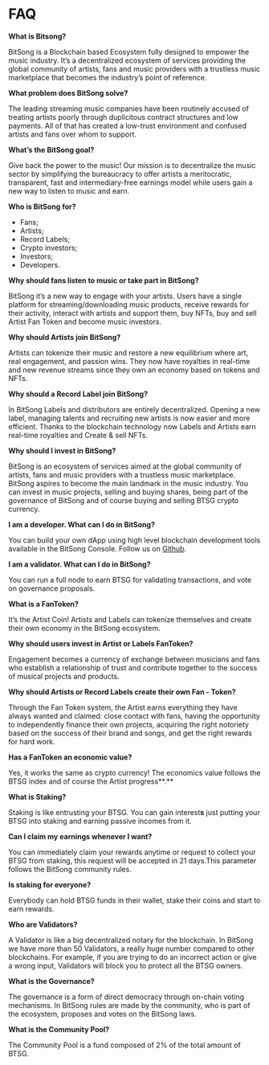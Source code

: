 # FAQ

**What is Bitsong?**

BitSong is a Blockchain based Ecosystem fully designed to empower the music industry. It’s a decentralized ecosystem of services providing the global community of artists, fans and music providers with a trustless music marketplace that becomes the industry’s point of reference.

**What problem does BitSong solve?**

The leading streaming music companies have been routinely accused of treating artists poorly through duplicitous contract structures and low payments. All of that has created a low-trust environment and confused artists and fans over whom to support.

**What’s the BitSong goal?**

Give back the power to the music! Our mission is to decentralize the music sector by simplifying the bureaucracy to offer artists a meritocratic, transparent, fast and intermediary-free earnings model while users gain a new way to listen to music and earn.

**Who is  BitSong for?**

* Fans;&#x20;
* Artists;&#x20;
* Record Labels;&#x20;
* Crypto investors;&#x20;
* Investors;&#x20;
* Developers.

**Why should fans listen to music or take part in BitSong?**

BitSong it’s a new way to engage with your artists. Users have a single platform for streaming/downloading music products, receive rewards for their activity, interact with artists and support them, buy NFTs, buy and sell Artist Fan Token and become music investors.

**Why should Artists join BitSong?**

Artists can tokenize their music and restore a new equilibrium where art, real engagement, and passion wins. They now have royalties in real-time and new revenue streams since they own an economy based on tokens and NFTs.

**Why should a Record Label join BitSong?**

In BitSong Labels and distributors are entirely decentralized. Opening a new label, managing talents and recruiting new artists is now easier and more efficient. Thanks to the blockchain technology now Labels and Artists earn real-time royalties and Create & sell NFTs.

**Why should I invest in BitSong?**

BitSong is an ecosystem of services aimed at the global community of artists, fans and music providers with a trustless music marketplace. BitSong aspires to become the main landmark in the music industry. You can invest in music projects, selling and buying shares, being part of the governance of BitSong and of course buying and selling BTSG crypto currency.

&#x20;**I am a developer. What can I do in BitSong?**

You can build your own dApp using high level blockchain development tools available in the BitSong Console. Follow us on [Github](https://github.com/bitsongofficial).

**I am a validator. What can I do in BitSong?**

You can run a full node to earn BTSG for validating transactions, and vote on governance proposals.

**What is a FanToken?**

It’s the Artist Coin! Artists and Labels can tokenize themselves and create their own economy in the BitSong ecosystem.

**Why should users invest in Artist or Labels FanToken?**

Engagement becomes a currency of exchange between musicians and fans who establish a relationship of trust and contribute together to the success of musical projects and products.

**Why should Artists or Record Labels create their own Fan - Token?**

Through the Fan Token system, the Artist earns everything they have always wanted and claimed: close contact with fans, having the opportunity to independently finance their own projects, acquiring the right notoriety based on the success of their brand and songs, and get the right rewards for hard work.

**Has a FanToken an economic value?**

Yes, it works the same as crypto currency! The economics value follows the BTSG index and of course the Artist progress**.**

**What is Staking?**

Staking is like entrusting your BTSG. You can gain interest**s** just putting your BTSG into staking and earning passive incomes from it.

**Can I claim my earnings whenever I want?**

You can immediately claim your rewards anytime or request to collect your BTSG from staking, this request will be accepted in 21 days.This parameter follows the BitSong community rules.

**Is staking for everyone?**

Everybody can hold BTSG funds in their wallet, stake their coins and start to earn rewards.

**Who are Validators?**

A Validator is like a big decentralized notary for the blockchain. In BitSong we have more than 50 Validators, a really huge number compared to other blockchains. For example, if you are trying to do an incorrect action or give a wrong input, Validators will block you to protect all the BTSG owners.

**What is the Governance?**

The governance is a form of direct democracy through on-chain voting mechanisms. In BitSong rules are made by the community, who is part of the ecosystem, proposes and votes on the BitSong laws.

**What is the Community Pool?**

The Community Pool is a fund composed of 2% of the total amount of BTSG.
